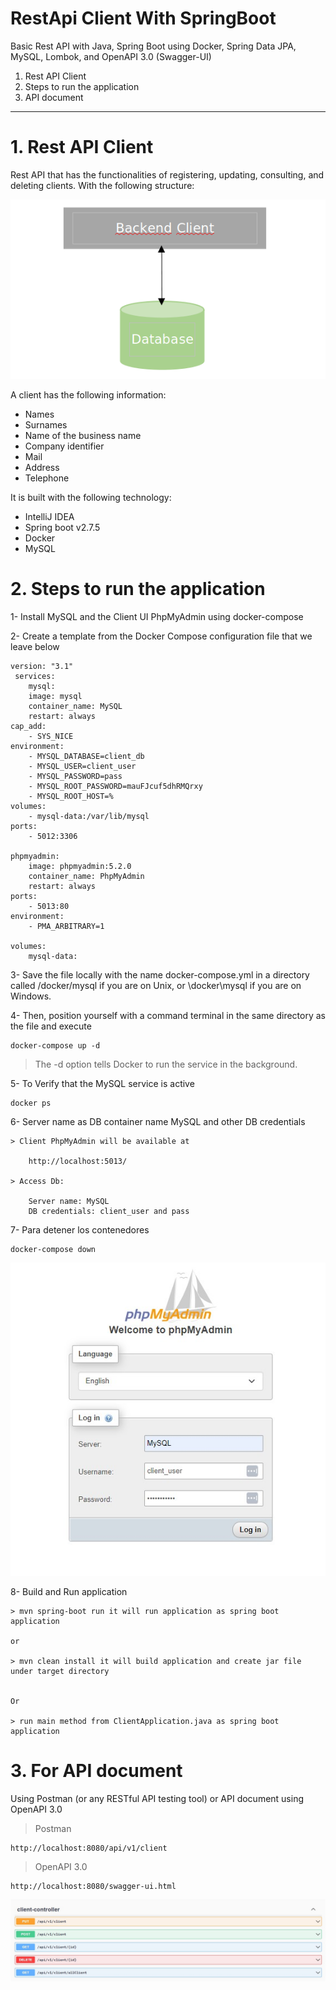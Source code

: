 # RestApi Client With SpringBoot
Basic Rest API with Java, Spring Boot using Docker, Spring Data JPA, MySQL, Lombok, and OpenAPI 3.0 (Swagger-UI)

1. Rest API Client
2. Steps to run the application
3. API document

---

# 1. Rest API Client

Rest API that has the functionalities of registering, updating, consulting, and deleting clients.
With the following structure:

![alt text](src/main/resources/structure.png)

A client has the following information:
- Names
- Surnames
- Name of the business name
- Company identifier
- Mail
- Address
- Telephone

It is built with the following technology:
- IntelliJ IDEA
- Spring boot v2.7.5
- Docker
- MySQL

# 2. Steps to run the application

1- Install MySQL and the Client UI PhpMyAdmin using docker-compose
    
2- Create a template from the Docker Compose configuration file that we leave below
        
	version: "3.1"
	 services:
  		mysql:
		image: mysql
		container_name: MySQL
		restart: always
	cap_add:
		- SYS_NICE
	environment:
		- MYSQL_DATABASE=client_db
		- MYSQL_USER=client_user
		- MYSQL_PASSWORD=pass
		- MYSQL_ROOT_PASSWORD=mauFJcuf5dhRMQrxy
        - MYSQL_ROOT_HOST=%
	volumes:
		- mysql-data:/var/lib/mysql
	ports:
		- 5012:3306

	phpmyadmin:
		image: phpmyadmin:5.2.0
		container_name: PhpMyAdmin   
		restart: always
	ports:
		- 5013:80
	environment:
		- PMA_ARBITRARY=1
   
	volumes:
		mysql-data:


3- Save the file locally with the name docker-compose.yml in a directory called <homeusername>/docker/mysql if you are on Unix, or \docker\mysql if you are on Windows.

4- Then, position yourself with a command terminal in the same directory as the file and execute

	docker-compose up -d        
	
> The -d option tells Docker to run the service in the background.

5- To Verify that the MySQL service is active 

	docker ps

6- Server name as DB container name MySQL and other DB credentials

	> Client PhpMyAdmin will be available at 
	
		http://localhost:5013/ 

	> Access Db: 
	
		Server name: MySQL
		DB credentials:	client_user and pass


7- Para detener los contenedores  
	
	docker-compose down

![alt text](src/main/resources/clientUI.jpg)

8- Build and Run application

	> mvn spring-boot run it will run application as spring boot application

    or

	> mvn clean install it will build application and create jar file under target directory

    
    Or

	> run main method from ClientApplication.java as spring boot application


# 3. For API document

Using Postman (or any RESTful API testing tool) or API document using OpenAPI 3.0

> Postman
    
	http://localhost:8080/api/v1/client

> OpenAPI 3.0
    
	http://localhost:8080/swagger-ui.html


![alt text](src/main/resources/APIDoc.jpg)
